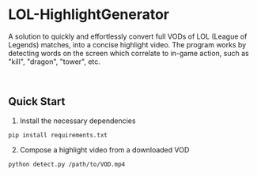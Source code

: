 # LOL-HighlightGenerator
A solution to quickly and effortlessly convert full VODs of LOL (League of Legends) matches, into a concise highlight video. The program works by detecting words on the screen which correlate to in-game action, such as "kill", "dragon", "tower", etc.

<br>

## Quick Start
1. Install the necessary dependencies
```
pip install requirements.txt
```

2. Compose a highlight video from a downloaded VOD
```
python detect.py /path/to/VOD.mp4
```
